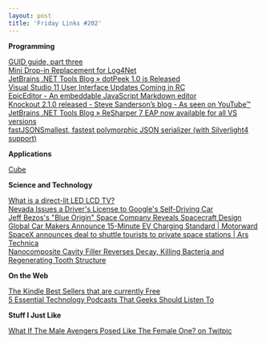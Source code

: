 ```yaml
---
layout: post
title: 'Friday Links #202'
---
```

**Programming**

[GUID guide, part three](http://blogs.msdn.com/b/ericlippert/archive/2012/05/07/guid-guide-part-three.aspx)   
[Mini Drop-in Replacement for Log4Net](http://www.codeproject.com/Articles/136118/Mini-Drop-in-Replacement-for-log4net)   
[JetBrains .NET Tools Blog » dotPeek 1.0 is Released](http://blogs.jetbrains.com/dotnet/2012/05/dotpeek-10-is-released/)   
[Visual Studio 11 User Interface Updates Coming in RC](http://blogs.msdn.com/b/visualstudio/archive/2012/05/08/visual-studio-11-user-interface-updates-coming-in-rc.aspx)   
[EpicEditor - An embeddable JavaScript Markdown editor](http://oscargodson.github.com/EpicEditor/)   
[Knockout 2.1.0 released - Steve Sanderson’s blog - As seen on YouTube™](http://blog.stevensanderson.com/2012/05/09/knockout-2-1-0-released/)   
[JetBrains .NET Tools Blog » ReSharper 7 EAP now available for all VS versions](http://blogs.jetbrains.com/dotnet/2012/05/resharper-7-eap-now-available-for-all-vs-versions/)   
[fastJSONSmallest, fastest polymorphic JSON serializer (with Silverlight4 support)](http://www.codeproject.com/Articles/159450/fastJSON)   


**Applications**

[Cube](http://www.playmapscube.com/)

**Science and Technology**

[What is a direct-lit LED LCD TV?](http://news.consumerreports.org/electronics/2012/05/what-is-a-direct-lit-led-lcd-tv.html?EXTKEY=I72RSE0)   
[Nevada Issues a Driver's License to Google's Self-Driving Car](http://www.popsci.com/cars/article/2012-05/nevada-issues-drivers-license-googles-self-driving-car)   
[Jeff Bezos's "Blue Origin" Space Company Reveals Spacecraft Design](http://www.popsci.com/technology/article/2012-05/jeff-bezoss-blue-origin-space-company-reveals-spacecraft-design)   
[Global Car Makers Announce 15-Minute EV Charging Standard | Motorward](http://www.motorward.com/2012/05/global-car-makers-announce-15-minute-ev-charging-standard/)   
[SpaceX announces deal to shuttle tourists to private space stations | Ars Technica](http://arstechnica.com/science/2012/05/spacex-announces-deal-to-shuttle-tourists-to-private-space-stations/)   
[Nanocomposite Cavity Filler Reverses Decay, Killing Bacteria and Regenerating Tooth Structure](http://www.popsci.com/science/article/2012-05/nanocomposite-cavity-filler-reverses-decay-killing-bacteria-and-regenerating-tooth-structure)

**On the Web**

[The Kindle Best Sellers that are currently Free](http://www.labnol.org/internet/kindle-bestsellers-free/21270/)   
[5 Essential Technology Podcasts That Geeks Should Listen To](http://www.makeuseof.com/tag/5-essential-technology-podcasts-geeks-listen/)

**Stuff I Just Like**

[What If The Male Avengers Posed Like The Female One? on Twitpic](https://twitpic.com/9i8dcn)
